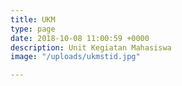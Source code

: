 ```yaml
---
title: UKM
type: page
date: 2018-10-08 11:00:59 +0000
description: Unit Kegiatan Mahasiswa
image: "/uploads/ukmstid.jpg"

---
```

